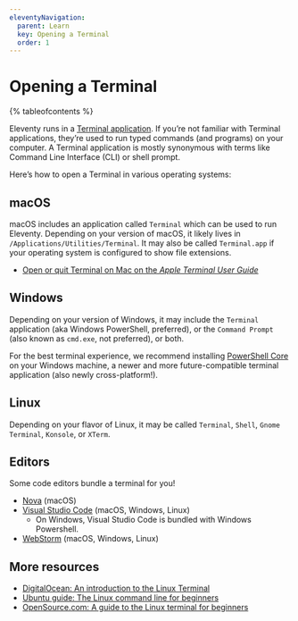 ```yaml
---
eleventyNavigation:
  parent: Learn
  key: Opening a Terminal
  order: 1
---
```


# Opening a Terminal

{% tableofcontents %}

Eleventy runs in a [Terminal application](https://en.wikipedia.org/wiki/Terminal_emulator). If you’re not familiar with Terminal applications, they’re used to run typed commands (and programs) on your computer. A Terminal application is mostly synonymous with terms like Command Line Interface (CLI) or shell prompt.

Here’s how to open a Terminal in various operating systems:

## macOS

macOS includes an application called `Terminal` which can be used to run Eleventy. Depending on your version of macOS, it likely lives in `/Applications/Utilities/Terminal`. It may also be called `Terminal.app` if your operating system is configured to show file extensions.

- [Open or quit Terminal on Mac on the _Apple Terminal User Guide_](https://support.apple.com/guide/terminal/open-or-quit-terminal-apd5265185d-f365-44cb-8b09-71a064a42125/mac)

## Windows

Depending on your version of Windows, it may include the `Terminal` application (aka Windows PowerShell, preferred), or the `Command Prompt` (also known as `cmd.exe`, not preferred), or both.

For the best terminal experience, we recommend installing [PowerShell Core](https://github.com/PowerShell/PowerShell) on your Windows machine, a newer and more future-compatible terminal application (also newly cross-platform!).

## Linux

Depending on your flavor of Linux, it may be called `Terminal`, `Shell`, `Gnome Terminal`, `Konsole`, or `XTerm`.

## Editors

Some code editors bundle a terminal for you!

- [Nova](https://nova.app/) (macOS)
- [Visual Studio Code](https://code.visualstudio.com/) (macOS, Windows, Linux)
  - On Windows, Visual Studio Code is bundled with Windows Powershell.
- [WebStorm](https://www.jetbrains.com/webstorm/) (macOS, Windows, Linux)

## More resources

- [DigitalOcean: An introduction to the Linux Terminal](https://www.digitalocean.com/community/tutorials/an-introduction-to-the-linux-terminal#terminal-emulator)
- [Ubuntu guide: The Linux command line for beginners](https://ubuntu.com/tutorials/command-line-for-beginners#3-opening-a-terminal)
- [OpenSource.com: A guide to the Linux terminal for beginners](https://opensource.com/article/21/8/linux-terminal)